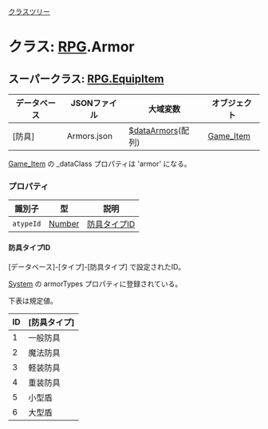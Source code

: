 [クラスツリー](index.md)

# クラス: [RPG](RPG.md).Armor

## スーパークラス: [RPG.EquipItem](RPG.EquipItem.md)

| データベース| JSONファイル | 大域変数 | オブジェクト |
| --- | --- | --- | --- |
| [防具] | Armors.json | [$dataArmors](global.md#dataarmors-arrayrpgarmor)(配列) | [Game_Item](Game_Item.md) |

[Game_Item](Game_Item.md) の _dataClass プロパティは 'armor' になる。


### プロパティ

| 識別子 | 型 | 説明 |
| --- | --- | --- |
| `atypeId` | [Number](Number.md) | [防具タイプID](RPG.Armor.md#防具タイプid) |


#### 防具タイプID

[データベース]-[タイプ]-[防具タイプ] で設定されたID。

 [System](RPG.System.md) の armorTypes プロパティに登録されている。
 
下表は規定値。

| ID | [防具タイプ] |
| --- | --- |
| 1 | 一般防具 |
| 2 | 魔法防具 |
| 3 | 軽装防具 |
| 4 | 重装防具 |
| 5 | 小型盾 |
| 6 | 大型盾 | 


